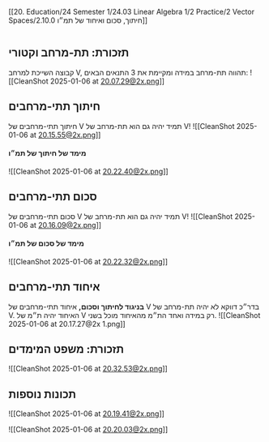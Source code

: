 [[20. Education/24 Semester 1/24.03 Linear Algebra 1/2 Practice/2 Vector Spaces/2.10.0 חיתוך, סכום ואיחוד של תמ״ו]]
```table-of-contents
```
## תזכורת: תת-מרחב וקטורי
קבוצה השייכת למרחב V, תהווה תת-מרחב במידה ומקיימת את 3 התנאים הבאים:
![[CleanShot 2025-01-06 at 20.07.29@2x.png]]
## חיתוך תתי-מרחבים
חיתוך תתי-מרחבים של V תמיד יהיה גם הוא תת-מרחב של V!
![[CleanShot 2025-01-06 at 20.15.55@2x.png]]
#### מימד של חיתוך של תמ״ו
![[CleanShot 2025-01-06 at 20.22.40@2x.png]]
## סכום תתי-מרחבים
סכום תתי-מרחבים של V תמיד יהיה גם הוא תת-מרחב של V!
![[CleanShot 2025-01-06 at 20.16.09@2x.png]]
#### מימד של סכום של תמ״ו
![[CleanShot 2025-01-06 at 20.22.32@2x.png]]
## איחוד תתי-מרחבים
**בניגוד לחיתוך וסכום,** איחוד תתי-מרחבים של V בדר״כ דווקא לא יהיה תת-מרחב של V.
האיחוד יהיה ת״מ של V רק במידה ואחד הת״מ מהאיחוד מוכל בשני.
![[CleanShot 2025-01-06 at 20.17.27@2x 1.png]]
## תזכורת: משפט המימדים
![[CleanShot 2025-01-06 at 20.32.53@2x.png]]
## תכונות נוספות
![[CleanShot 2025-01-06 at 20.19.41@2x.png]]

![[CleanShot 2025-01-06 at 20.20.03@2x.png]]